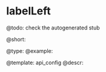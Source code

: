 labelLeft
=============

@todo:
	check the autogenerated stub


@short:
	

@type: 
@example:


@template:	api_config
@descr:


